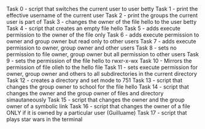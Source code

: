 Task 0 - script that switches the current user to user betty
Task 1 - print the effective username of the current user
Task 2 - print the groups the current user is part of
Task 3 - changes the owner of the file hello to the user betty
Task 4 - script that creates an empty file hello
Task 5 - adds execute permission to the owner of the file only
Task 6 - adds execute permission to owner and group owner but read only to other users
Task 7 - adds execute permission to owner, group owner and other users
Task 8 - sets no permission to file owner, group owner but all permission to other users
Task 9 - sets the permission of the file hello to rwxr-x-wx
Task 10 - Mirrors the permission of file olleh to the hello file
Task 11 - sets execute permission for owner, group owner and others to all subdirectories in the current directory
Task 12 - creates a directory and set mode to 751
Task 13 - script that changes the group owner to school for the file hello
Task 14 - script that changes the owner and the group owner of files and directory simautaneously
Task 15 - script that changes the owner and the group owner of a symbolic link
Task 16 - script that changes the owner of a file ONLY if it is owned by a particular user (Guilluame)
Task 17 - script that plays star wars in the terminal
